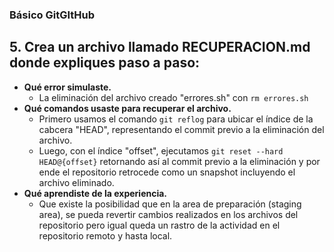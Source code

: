 ### **Básico GitGItHub**
 
## **5.	Crea un archivo llamado RECUPERACION.md donde expliques paso a paso:**

-	**Qué error simulaste.**
    - La eliminación del archivo creado "errores.sh" con `rm errores.sh`
-	**Qué comandos usaste para recuperar el archivo.**
    - Primero usamos el comando `git reflog` para ubicar el índice de la cabcera "HEAD", representando el commit previo a la eliminación del archivo.
	- Luego, con el índice "offset", ejecutamos `git reset --hard HEAD@{offset}` retornando así al commit previo a la eliminación y por ende el repositorio retrocede como un snapshot incluyendo el archivo eliminado.
-	**Qué aprendiste de la experiencia.**
    - Que existe la posibilidad que en la area de preparación (staging area), se pueda revertir cambios realizados en los archivos del repositorio pero igual queda un rastro de la actividad en el repositorio remoto y hasta local.

 